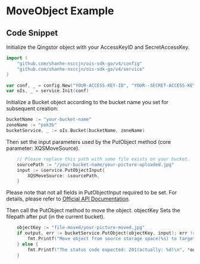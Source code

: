 # MoveObject Example

## Code Snippet

Initialize the Qingstor object with your AccessKeyID and SecretAccessKey.

```go
import (
	"github.com/shanhe-nsccjn/ois-sdk-go/v4/config"
	"github.com/shanhe-nsccjn/ois-sdk-go/v4/service"
)

var conf, _ = config.New("YOUR-ACCESS-KEY-ID", "YOUR--SECRET-ACCESS-KEY")
var oIs, _ = service.Init(conf)
```

Initialize a Bucket object according to the bucket name you set for subsequent creation:

```go
bucketName := "your-bucket-name"
zoneName := "pek3b"
bucketService, _ := oIs.Bucket(bucketName, zoneName)
```

Then set the input parameters used by the PutObject method (core parameter: XQSMoveSource).

```go
	// Please replace this path with some file exists on your bucket.
	sourcePath := "/your-bucket-name/your-picture-uploaded.jpg"
	input := &service.PutObjectInput{
		XQSMoveSource: &sourcePath,
	}
```

Please note that not all fields in PutObjectInput required to be set. For details, please refer to [Official API Documentation](https://docsv3.shanhe.com/ois/api/object/move).

Then call the PutObject method to move the object. objectKey Sets the filepath after put (in the current bucket).

```go
	objectKey := "file-moved/your-picture-moved.jpg"
	if output, err := bucketService.PutObject(objectKey, input); err != nil {
		fmt.Printf("Move object from source storage space(%s) to target path(%s) failed with given error: %s\n", sourcePath, objectKey, err)
	} else {
		fmt.Printf("The status code expected: 201(actually: %d)\n", *output.StatusCode)
	}
```